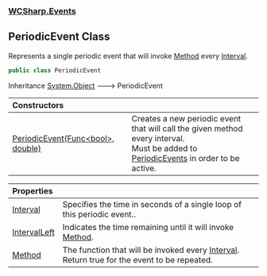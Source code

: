 ### [WCSharp.Events](WCSharp.Events.md 'WCSharp.Events')

## PeriodicEvent Class

Represents a single periodic event that will invoke [Method](WCSharp.Events.PeriodicEvent.Method.md 'WCSharp.Events.PeriodicEvent.Method') every [Interval](WCSharp.Events.PeriodicEvent.Interval.md 'WCSharp.Events.PeriodicEvent.Interval').

```csharp
public class PeriodicEvent
```

Inheritance [System.Object](https://docs.microsoft.com/en-us/dotnet/api/System.Object 'System.Object') &#129106; PeriodicEvent

| Constructors | |
| :--- | :--- |
| [PeriodicEvent(Func&lt;bool&gt;, double)](WCSharp.Events.PeriodicEvent.PeriodicEvent(System.Func_bool_,double).md 'WCSharp.Events.PeriodicEvent.PeriodicEvent(System.Func<bool>, double)') | Creates a new periodic event that will call the given method every interval.<br/>Must be added to [PeriodicEvents](WCSharp.Events.PeriodicEvents.md 'WCSharp.Events.PeriodicEvents') in order to be active. |

| Properties | |
| :--- | :--- |
| [Interval](WCSharp.Events.PeriodicEvent.Interval.md 'WCSharp.Events.PeriodicEvent.Interval') | Specifies the time in seconds of a single loop of this periodic event.. |
| [IntervalLeft](WCSharp.Events.PeriodicEvent.IntervalLeft.md 'WCSharp.Events.PeriodicEvent.IntervalLeft') | Indicates the time remaining until it will invoke [Method](WCSharp.Events.PeriodicEvent.Method.md 'WCSharp.Events.PeriodicEvent.Method'). |
| [Method](WCSharp.Events.PeriodicEvent.Method.md 'WCSharp.Events.PeriodicEvent.Method') | The function that will be invoked every [Interval](WCSharp.Events.PeriodicEvent.Interval.md 'WCSharp.Events.PeriodicEvent.Interval'). Return true for the event to be repeated. |
